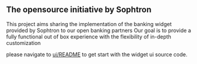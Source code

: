 ## The opensource initiative by Sophtron

This project aims sharing the implementation of the banking widget provided by Sophtron to our open banking partners 
Our goal is to provide a fully functional out of box experience with the flexibility of in-depth customization 

please navigate to [ui/README](ui/README.md) to get start with the widget ui source code.